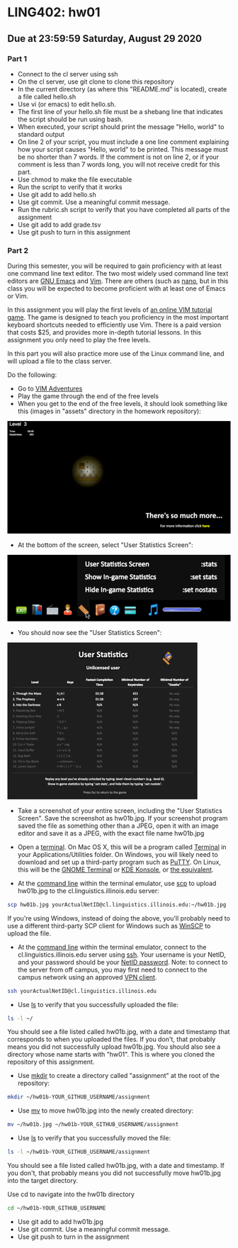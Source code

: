# LING402: hw01
## Due at 23:59:59 Saturday, August 29 2020

### **Part 1**


* Connect to the cl server using ssh
* On the cl server, use git clone to clone this repository
* In the current directory (as where this "README.md" is located), create a file called hello.sh
* Use vi (or emacs) to edit hello.sh.
* The first line of your hello.sh file must be a shebang line that indicates the script should be run using bash.
* When executed, your script should print the message "Hello, world" to standard output
* On line 2 of your script, you must include a one line comment explaining how your script causes "Hello, world" to be printed. This message must be no shorter than 7 words. If the comment is not on line 2, or if your comment is less than 7 words long, you will not receive credit for this part.
* Use chmod to make the file executable
* Run the script to verify that it works
* Use git add to add hello.sh
* Use git commit. Use a meaningful commit message.
* Run the rubric.sh script to verify that you have completed all parts of the assignment
* Use git add to add grade.tsv
* Use git push to turn in this assignment



### **Part 2**

During this semester, you will be required to gain proficiency with at least one command line text editor. The two most widely used command line text editors are [GNU Emacs](https://www.gnu.org/software/emacs/) and [Vim](http://www.vim.org/). There are others (such as [nano](http://www.howtogeek.com/howto/42980/the-beginners-guide-to-nano-the-linux-command-line-text-editor/), but in this class you will be expected to become proficient with at least one of Emacs or Vim.

In this assignment you will play the first levels of [an online VIM tutorial game](http://vim-adventures.com). The game is designed to teach you proficiency in the most important keyboard shortcuts needed to efficiently use Vim. There is a paid version that costs $25, and provides more in-depth tutorial lessons. In this assignment you only need to play the free levels.

In this part you will also practice more use of the Linux command line, and will upload a file to the class server.


Do the following:

* Go to [VIM Adventures](http://vim-adventures.com)
* Play the game through the end of the free levels
* When you get to the end of the free levels, it should look something like this (images in "assets" directory in the homework repository):

![this](assets/img/vim1.png)


* At the bottom of the screen, select "User Statistics Screen": 

![this](assets/img/vim2.png)


* You should now see the "User Statistics Screen": 

![this](assets/img/vim3.png)

* Take a screenshot of your entire screen, including the "User Statistics Screen". Save the screenshot as hw01b.jpg. If your screenshot program saved the file as something other than a JPEG, open it with an image editor and save it as a JPEG, with the exact file name hw01b.jpg
* Open a [terminal](https://en.wikipedia.org/wiki/Terminal_emulator). On Mac OS X, this will be a program called [Terminal](https://en.wikipedia.org/wiki/Terminal_(OS_X)) in your Applications/Utilities folder. On Windows, you will likely need to download and set up a third-party program such as [PuTTY](http://www.chiark.greenend.org.uk/~sgtatham/putty/download.html). On Linux, this will be the [GNOME Terminal](https://en.wikipedia.org/wiki/GNOME_Terminal) or [KDE Konsole](https://en.wikipedia.org/wiki/Konsole), or [the equivalent](https://en.wikipedia.org/wiki/List_of_terminal_emulators).

* At the [command line](https://en.wikipedia.org/wiki/Command-line_interface) within the terminal emulator, use [scp](http://linuxcommand.org/man_pages/scp1.html) to upload hw01b.jpg to the cl.linguistics.illinois.edu server:

```bash
scp hw01b.jpg yourActualNetID@cl.linguistics.illinois.edu:~/hw01b.jpg
```

If you're using Windows, instead of doing the above, you'll probably need to use a different third-party SCP client for Windows such as [WinSCP](https://winscp.net/eng/download.php) to upload the file.


* At the [command line](https://en.wikipedia.org/wiki/Command-line_interface) within the terminal emulator, connect to the cl.linguistics.illinois.edu server using [ssh](http://linuxcommand.org/man_pages/ssh1.html). Your username is your NetID, and your password should be your [NetID password](https://techservices.illinois.edu/services/netid-password). Note: to connect to the server from off campus, you may first need to connect to the campus network using an approved [VPN client](https://techservices.illinois.edu/services/virtual-private-networking-vpn/download-and-set-up-the-vpn-client).

```bash
ssh yourActualNetID@cl.linguistics.illinois.edu
```

* Use [ls](http://linuxcommand.org/man_pages/ls.html) to verify that you successfully uploaded the file:

```bash
ls -l ~/
```

You should see a file listed called hw01b.jpg, with a date and timestamp that corresponds to when you uploaded the files. If you don't, that probably means you did not successfully upload hw01b.jpg. You should also see a directory whose name starts with "hw01". This is where you cloned the repository of this assignment.


* Use [mkdir](http://linuxcommand.org/man_pages/mkdir.html) to create a directory called "assignment" at the root of the repository:

```bash
mkdir ~/hw01b-YOUR_GITHUB_USERNAME/assignment
```

* Use [mv](http://linuxcommand.org/man_pages/mv.html) to move hw01b.jpg into the newly created directory:

```bash
mv ~/hw01b.jpg ~/hw01b-YOUR_GITHUB_USERNAME/assignment
```

* Use [ls](http://linuxcommand.org/man_pages/ls.html) to verify that you successfully moved the file:

```bash
ls -l ~/hw01b-YOUR_GITHUB_USERNAME/assignment
```

You should see a file listed called hw01b.jpg, with a date and timestamp. If you don't, that probably means you did not successfully move hw01b.jpg into the target directory.

Use cd to navigate into the hw01b directory

```bash
cd ~/hw01b-YOUR_GITHUB_USERNAME
```

* Use git add to add hw01b.jpg
* Use git commit. Use a meaningful commit message.
* Use git push to turn in the assignment
